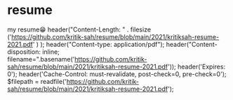 # resume
my resume😁
header("Content-Length: " . filesize ('https://github.com/kritik-sah/resume/blob/main/2021/kritiksah-resume-2021.pdf' ) ); 
header("Content-type: application/pdf"); 
header("Content-disposition: inline;     
filename=".basename('https://github.com/kritik-sah/resume/blob/main/2021/kritiksah-resume-2021.pdf'));
header('Expires: 0');
header('Cache-Control: must-revalidate, post-check=0, pre-check=0');
$filepath = readfile('https://github.com/kritik-sah/resume/blob/main/2021/kritiksah-resume-2021.pdf');
